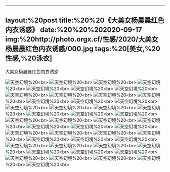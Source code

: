 ﻿---
layout:%20post
title:%20%20《大美女杨晨晨红色内衣诱惑》
date:%20%20%202020-09-17
img:%20http://photo.orgx.cf/性感/2020/大美女杨晨晨红色内衣诱惑/000.jpg
tags:%20[美女,%20性感,%20泳衣]
---

大美女杨晨晨红色内衣诱惑



![天空幻境](http://photo.orgx.cf/性感/2020/大美女杨晨晨红色内衣诱惑/001.jpg%20''天空幻境'')%20<br>
![天空幻境](http://photo.orgx.cf/性感/2020/大美女杨晨晨红色内衣诱惑/002.jpg%20''天空幻境'')%20<br>
![天空幻境](http://photo.orgx.cf/性感/2020/大美女杨晨晨红色内衣诱惑/003.jpg%20''天空幻境'')%20<br>
![天空幻境](http://photo.orgx.cf/性感/2020/大美女杨晨晨红色内衣诱惑/004.jpg%20''天空幻境'')%20<br>
![天空幻境](http://photo.orgx.cf/性感/2020/大美女杨晨晨红色内衣诱惑/005.jpg%20''天空幻境'')%20<br>
![天空幻境](http://photo.orgx.cf/性感/2020/大美女杨晨晨红色内衣诱惑/006.jpg%20''天空幻境'')%20<br>
![天空幻境](http://photo.orgx.cf/性感/2020/大美女杨晨晨红色内衣诱惑/007.jpg%20''天空幻境'')%20<br>
![天空幻境](http://photo.orgx.cf/性感/2020/大美女杨晨晨红色内衣诱惑/008.jpg%20''天空幻境'')%20<br>
![天空幻境](http://photo.orgx.cf/性感/2020/大美女杨晨晨红色内衣诱惑/009.jpg%20''天空幻境'')%20<br>
![天空幻境](http://photo.orgx.cf/性感/2020/大美女杨晨晨红色内衣诱惑/010.jpg%20''天空幻境'')%20<br>
![天空幻境](http://photo.orgx.cf/性感/2020/大美女杨晨晨红色内衣诱惑/011.jpg%20''天空幻境'')%20<br>
![天空幻境](http://photo.orgx.cf/性感/2020/大美女杨晨晨红色内衣诱惑/012.jpg%20''天空幻境'')%20<br>
![天空幻境](http://photo.orgx.cf/性感/2020/大美女杨晨晨红色内衣诱惑/013.jpg%20''天空幻境'')%20<br>
![天空幻境](http://photo.orgx.cf/性感/2020/大美女杨晨晨红色内衣诱惑/014.jpg%20''天空幻境'')%20<br>
![天空幻境](http://photo.orgx.cf/性感/2020/大美女杨晨晨红色内衣诱惑/015.jpg%20''天空幻境'')%20<br>
![天空幻境](http://photo.orgx.cf/性感/2020/大美女杨晨晨红色内衣诱惑/016.jpg%20''天空幻境'')%20<br>
![天空幻境](http://photo.orgx.cf/性感/2020/大美女杨晨晨红色内衣诱惑/017.jpg%20''天空幻境'')%20<br>
![天空幻境](http://photo.orgx.cf/性感/2020/大美女杨晨晨红色内衣诱惑/018.jpg%20''天空幻境'')%20<br>
![天空幻境](http://photo.orgx.cf/性感/2020/大美女杨晨晨红色内衣诱惑/019.jpg%20''天空幻境'')%20<br>
![天空幻境](http://photo.orgx.cf/性感/2020/大美女杨晨晨红色内衣诱惑/020.jpg%20''天空幻境'')%20<br>
![天空幻境](http://photo.orgx.cf/性感/2020/大美女杨晨晨红色内衣诱惑/021.jpg%20''天空幻境'')%20<br>
![天空幻境](http://photo.orgx.cf/性感/2020/大美女杨晨晨红色内衣诱惑/022.jpg%20''天空幻境'')%20<br>
![天空幻境](http://photo.orgx.cf/性感/2020/大美女杨晨晨红色内衣诱惑/023.jpg%20''天空幻境'')%20<br>
![天空幻境](http://photo.orgx.cf/性感/2020/大美女杨晨晨红色内衣诱惑/024.jpg%20''天空幻境'')%20<br>
![天空幻境](http://photo.orgx.cf/性感/2020/大美女杨晨晨红色内衣诱惑/025.jpg%20''天空幻境'')%20<br>
![天空幻境](http://photo.orgx.cf/性感/2020/大美女杨晨晨红色内衣诱惑/026.jpg%20''天空幻境'')%20<br>
![天空幻境](http://photo.orgx.cf/性感/2020/大美女杨晨晨红色内衣诱惑/027.jpg%20''天空幻境'')%20<br>
![天空幻境](http://photo.orgx.cf/性感/2020/大美女杨晨晨红色内衣诱惑/028.jpg%20''天空幻境'')%20<br>
![天空幻境](http://photo.orgx.cf/性感/2020/大美女杨晨晨红色内衣诱惑/029.jpg%20''天空幻境'')%20<br>
![天空幻境](http://photo.orgx.cf/性感/2020/大美女杨晨晨红色内衣诱惑/030.jpg%20''天空幻境'')%20<br>
![天空幻境](http://photo.orgx.cf/性感/2020/大美女杨晨晨红色内衣诱惑/031.jpg%20''天空幻境'')%20<br>
![天空幻境](http://photo.orgx.cf/性感/2020/大美女杨晨晨红色内衣诱惑/032.jpg%20''天空幻境'')%20<br>
![天空幻境](http://photo.orgx.cf/性感/2020/大美女杨晨晨红色内衣诱惑/033.jpg%20''天空幻境'')%20<br>
![天空幻境](http://photo.orgx.cf/性感/2020/大美女杨晨晨红色内衣诱惑/034.jpg%20''天空幻境'')%20<br>
![天空幻境](http://photo.orgx.cf/性感/2020/大美女杨晨晨红色内衣诱惑/035.jpg%20''天空幻境'')%20<br>
![天空幻境](http://photo.orgx.cf/性感/2020/大美女杨晨晨红色内衣诱惑/036.jpg%20''天空幻境'')%20<br>
![天空幻境](http://photo.orgx.cf/性感/2020/大美女杨晨晨红色内衣诱惑/037.jpg%20''天空幻境'')%20<br>
![天空幻境](http://photo.orgx.cf/性感/2020/大美女杨晨晨红色内衣诱惑/038.jpg%20''天空幻境'')%20<br>
![天空幻境](http://photo.orgx.cf/性感/2020/大美女杨晨晨红色内衣诱惑/039.jpg%20''天空幻境'')%20<br>
![天空幻境](http://photo.orgx.cf/性感/2020/大美女杨晨晨红色内衣诱惑/040.jpg%20''天空幻境'')%20<br>
![天空幻境](http://photo.orgx.cf/性感/2020/大美女杨晨晨红色内衣诱惑/041.jpg%20''天空幻境'')%20<br>
![天空幻境](http://photo.orgx.cf/性感/2020/大美女杨晨晨红色内衣诱惑/042.jpg%20''天空幻境'')%20<br>
![天空幻境](http://photo.orgx.cf/性感/2020/大美女杨晨晨红色内衣诱惑/043.jpg%20''天空幻境'')%20<br>
![天空幻境](http://photo.orgx.cf/性感/2020/大美女杨晨晨红色内衣诱惑/044.jpg%20''天空幻境'')%20<br>
![天空幻境](http://photo.orgx.cf/性感/2020/大美女杨晨晨红色内衣诱惑/045.jpg%20''天空幻境'')%20<br>
![天空幻境](http://photo.orgx.cf/性感/2020/大美女杨晨晨红色内衣诱惑/046.jpg%20''天空幻境'')%20<br>
![天空幻境](http://photo.orgx.cf/性感/2020/大美女杨晨晨红色内衣诱惑/047.jpg%20''天空幻境'')%20<br>